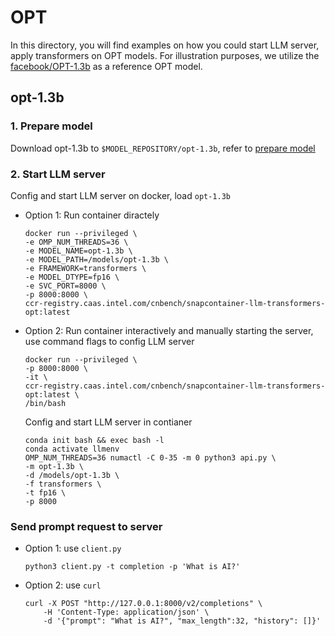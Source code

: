 # OPT

In this directory, you will find examples on how you could start LLM server, apply transformers on OPT models. For illustration purposes, we utilize the [facebook/OPT-1.3b](https://huggingface.co/facebook/opt-1.3b) as a reference OPT model.

## opt-1.3b

### 1. Prepare model

Download opt-1.3b to `$MODEL_REPOSITORY/opt-1.3b`, refer to [prepare model](../../../doc/prepare_model.md)

### 2. Start LLM server

Config and start LLM server on docker, load `opt-1.3b`

- Option 1: Run container diractely

    ```shell
    docker run --privileged \
    -e OMP_NUM_THREADS=36 \
    -e MODEL_NAME=opt-1.3b \
    -e MODEL_PATH=/models/opt-1.3b \
    -e FRAMEWORK=transformers \
    -e MODEL_DTYPE=fp16 \
    -e SVC_PORT=8000 \
    -p 8000:8000 \
    ccr-registry.caas.intel.com/cnbench/snapcontainer-llm-transformers-opt:latest
    ```

- Option 2: Run container interactively and manually starting the server, use command flags to config LLM server

    ```shell
    docker run --privileged \
    -p 8000:8000 \
    -it \
    ccr-registry.caas.intel.com/cnbench/snapcontainer-llm-transformers-opt:latest \
    /bin/bash
    ```

    Config and start LLM server in contianer

    ```shell
    conda init bash && exec bash -l
    conda activate llmenv
    OMP_NUM_THREADS=36 numactl -C 0-35 -m 0 python3 api.py \
    -m opt-1.3b \
    -d /models/opt-1.3b \
    -f transformers \
    -t fp16 \
    -p 8000
    ```

### Send prompt request to server

- Option 1: use `client.py`

    ```shell
    python3 client.py -t completion -p 'What is AI?'
    ```

- Option 2: use `curl`

    ```shell
    curl -X POST "http://127.0.0.1:8000/v2/completions" \
        -H 'Content-Type: application/json' \
        -d '{"prompt": "What is AI?", "max_length":32, "history": []}'
    ```

